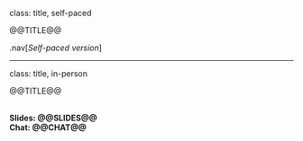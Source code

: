 class: title, self-paced

@@TITLE@@

.nav[*Self-paced version*]

---

class: title, in-person

@@TITLE@@<br/></br>

**Slides: @@SLIDES@@**<br/>
**Chat: @@CHAT@@**

